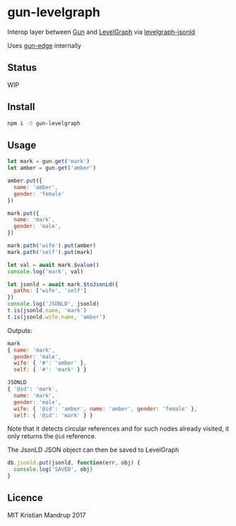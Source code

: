 # gun-levelgraph

Interop layer between [Gun](gun.js.org) and [LevelGraph](https://github.com/mcollina/levelgraph) via [levelgraph-jsonld](https://github.com/mcollina/levelgraph-jsonld)

Uses [gun-edge](https://github.com/kristianmandrup/gun-edge) internally

## Status

WIP

## Install

```bash
npm i -S gun-levelgraph
```

## Usage

```js
let mark = gun.get('mark')
let amber = gun.get('amber')

amber.put({
  name: 'amber',
  gender: 'female'
})

mark.put({
  name: 'mark',
  gender: 'male',
})

mark.path('wife').put(amber)
mark.path('self').put(mark)

let val = await mark.$value()
console.log('mark', val)

let jsonld = await mark.$toJsonLd({
  paths: ['wife', 'self']
})
console.log('JSONLD', jsonld)
t.is(jsonld.name, 'mark')
t.is(jsonld.wife.name, 'amber')
```

Outputs:

```js
mark
{ name: 'mark',
  gender: 'male',
  wife: { '#': 'amber' },
  self: { '#': 'mark' } }

JSONLD
{ '@id': 'mark',
  name: 'mark',
  gender: 'male',
  wife: { '@id': 'amber', name: 'amber', gender: 'female' },
  self: { '@id': 'mark' } }
```

Note that it detects circular references and for such nodes already visited, it only
returns the `@id` reference.

The JsonLD JSON object can then be saved to LevelGraph

```js
db.jsonld.put(jsonld, function(err, obj) {
  console.log('SAVED', obj)
}
```

## Licence

MIT Kristian Mandrup 2017
